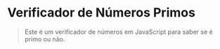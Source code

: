 # Verificador de Números Primos
> Este é um verificador de números em JavaScript para saber se é primo ou não.
